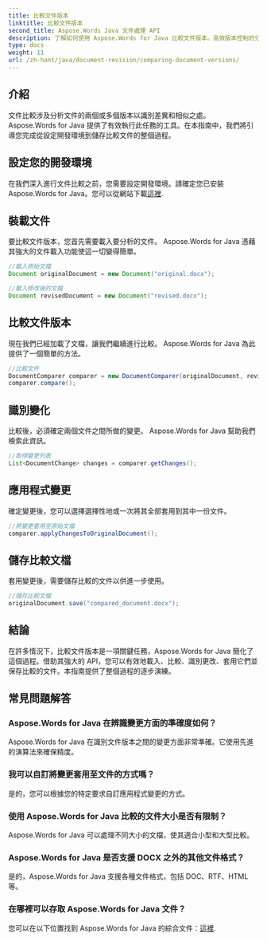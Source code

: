```yaml
---
title: 比較文件版本
linktitle: 比較文件版本
second_title: Aspose.Words Java 文件處理 API
description: 了解如何使用 Aspose.Words for Java 比較文件版本。高效版本控制的分步指南。
type: docs
weight: 11
url: /zh-hant/java/document-revision/comparing-document-versions/
---
```


## 介紹

文件比較涉及分析文件的兩個或多個版本以識別差異和相似之處。 Aspose.Words for Java 提供了有效執行此任務的工具。在本指南中，我們將引導您完成從設定開發環境到儲存比較文件的整個過程。

## 設定您的開發環境

在我們深入進行文件比較之前，您需要設定開發環境。請確定您已安裝 Aspose.Words for Java。您可以從網站下載[這裡](https://releases.aspose.com/words/java/).

## 裝載文件

要比較文件版本，您首先需要載入要分析的文件。 Aspose.Words for Java 憑藉其強大的文件載入功能使這一切變得簡單。

```java
//載入原始文檔
Document originalDocument = new Document("original.docx");

//載入修改後的文檔
Document revisedDocument = new Document("revised.docx");
```

## 比較文件版本

現在我們已經加載了文檔，讓我們繼續進行比較。 Aspose.Words for Java 為此提供了一個簡單的方法。

```java
//比較文件
DocumentComparer comparer = new DocumentComparer(originalDocument, revisedDocument);
comparer.compare();
```

## 識別變化

比較後，必須確定兩個文件之間所做的變更。 Aspose.Words for Java 幫助我們檢索此資訊。

```java
//取得變更列表
List<DocumentChange> changes = comparer.getChanges();
```

## 應用程式變更

確定變更後，您可以選擇選擇性地或一次將其全部套用到其中一份文件。

```java
//將變更套用至原始文檔
comparer.applyChangesToOriginalDocument();
```

## 儲存比較文檔

套用變更後，需要儲存比較的文件以供進一步使用。

```java
//儲存比較文檔
originalDocument.save("compared_document.docx");
```

## 結論

在許多情況下，比較文件版本是一項關鍵任務，Aspose.Words for Java 簡化了這個過程。借助其強大的 API，您可以有效地載入、比較、識別更改、套用它們並保存比較的文件。本指南提供了整個過程的逐步演練。

## 常見問題解答

### Aspose.Words for Java 在辨識變更方面的準確度如何？

Aspose.Words for Java 在識別文件版本之間的變更方面非常準確。它使用先進的演算法來確保精度。

### 我可以自訂將變更套用至文件的方式嗎？

是的，您可以根據您的特定要求自訂應用程式變更的方式。

### 使用 Aspose.Words for Java 比較的文件大小是否有限制？

Aspose.Words for Java 可以處理不同大小的文檔，使其適合小型和大型比較。

### Aspose.Words for Java 是否支援 DOCX 之外的其他文件格式？

是的，Aspose.Words for Java 支援各種文件格式，包括 DOC、RTF、HTML 等。

### 在哪裡可以存取 Aspose.Words for Java 文件？

您可以在以下位置找到 Aspose.Words for Java 的綜合文件：[這裡](https://reference.aspose.com/words/java/).